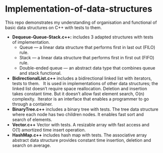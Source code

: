 # Implementation-of-data-structures 
This repo demonstrates my understanding of organisation and functional of basic data structures on C++ with tests to them.  
* __Dequeue-Queue-Stack.c++:__ includes 3 adapted structures with tests of implementation. 
  * Queue — a linear data structure that performs first in last out (FILO) rule. 
  * Stack — a linear data structure that performs first in first out (FIFO) rule. 
  * Double-ended queue — an abstract data type that combines queue and stack functional. 
* __BidirectionalList.c++__ includes a bidirectional linked list with iterators, tests to them.  
    It is used in implementations of other data structures; the linked list doesn’t require space reallocation. Deletion and insertion takes constant time. But it doesn’t allow fast element search, O(n) complexity. 
Iterator is an interface that enables a programmer to go through a container. 
* __BinaryTree.c++__ includes a binary tree with tests. The tree data structure where each node has two children nodes. It enables fast sort and search of elements. 
* __Vector.c++__ Vector with tests. A resizable array with fast access and O(1) amortized time insert operation.  
* __HashMap.c++__ includes hash map with tests. The associative array abstract data structure provides constant time insertion, deletion and search on average.

